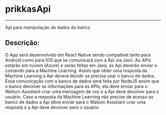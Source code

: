 # prikkasApi
------------------------------------------------------------------------------
  Api para manipulação de dados do banco


## Descrição: 

O App será desenvolvido em React Native sendo compatível tanto para Android como 
para IOS que se comunicará com a Api via Json.
As APIs estarão em nuvem (Azure) e serão feitas em Java, as Api deverão enviar o 
comando para a Machine Learning.
Assim que obter uma resposta da Machine Learning a Api deverá decidir se precisa usar 
o banco de dados. Essa comunicação com o banco de dados será feita por NodeJS assim 
que o banco devolver as informações para as APIs, ela deve enviar para o Watson 
Assistant criar uma mensagem de voz e a Api deve devolver para o usuário.
Caso a resposta da Machine Learning não precise de acesso ao banco de dados a Api deve 
enviar para o Watson Assistant criar uma resposta e a Api deve devolver para o usuário

